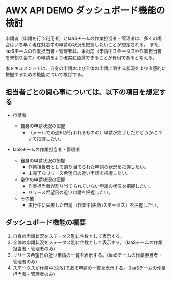 AWX API DEMO ダッシュボード機能の検討
=================================

申請者（申請を行う利用者）とIaaSチームの作業担当者・管理者は、多くの場合はいち早く現在対応中の申請の状況を把握したいことが想定される。
また、IaaSチームの作業担当者・管理者は、未対応（申請中ステータスや作業担当者を未割り当て）の申請をより確実に認識できることが有用であると考える。

本ドキュメントでは、自身の申請および全体の申請に関する状況をより直感的に把握するための機能について検討する。

## 担当者ごとの関心事については、以下の項目を想定する
* 申請者
  - 自身の申請状況の把握
    - （メールでの通知が行われるものの）申請が完了したかどうかについて把握したい。

* IaaSチームの作業担当者・管理者
  - 自身の申請状況の把握
    - 作業担当者として割り当てられた申請の状況を把握したい。
    - 未完了なリリース希望日の近い申請を把握したい。
  - 全体の申請状況の把握
    - 作業担当者が割り当てられていない申請の状況を把握したい。
    - リリース希望日の近い申請を把握したい。
  - その他
    - 実行中に失敗した申請（作業中(失敗)ステータス）を把握したい。

## ダッシュボード機能の概要
1. 自身の申請状況をステータス別に件数として表示する。
2. 全体の申請状況をステータス別に件数として表示する。（IaaSチームの作業担当者・管理者のみ）
3. リリース希望日の近い申請の一覧を表示する。（IaaSチームの作業担当者・管理者のみ）
4. ステータスが作業中(失敗)である申請の一覧を表示する。（IaaSチームの作業担当者・管理者のみ）
